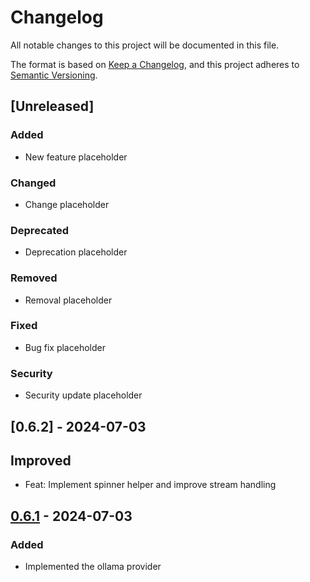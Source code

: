 # Changelog

All notable changes to this project will be documented in this file.

The format is based on [Keep a Changelog](https://keepachangelog.com/en/1.0.0/),
and this project adheres to [Semantic Versioning](https://semver.org/spec/v2.0.0.html).

## [Unreleased]

### Added
- New feature placeholder

### Changed
- Change placeholder

### Deprecated
- Deprecation placeholder

### Removed
- Removal placeholder

### Fixed
- Bug fix placeholder

### Security
- Security update placeholder

## [0.6.2] - 2024-07-03

## Improved 

- Feat: Implement spinner helper and improve stream handling

## [0.6.1] - 2024-07-03

### Added
- Implemented the ollama provider

[0.6.1]: https://github.com/raphaelmansuy/qllm/compare/v0.6.1..v6.0.0